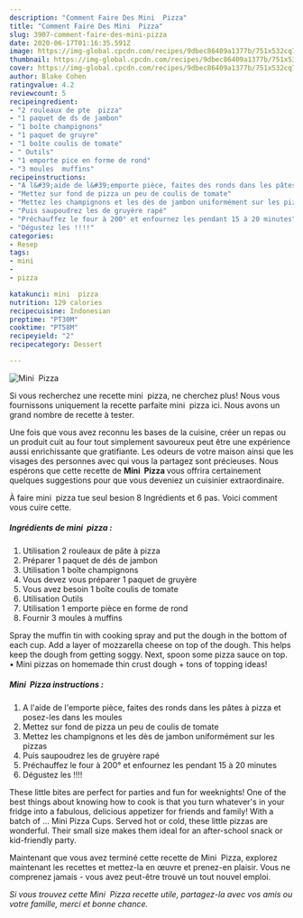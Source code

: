 ```yaml
---
description: "Comment Faire Des Mini  Pizza"
title: "Comment Faire Des Mini  Pizza"
slug: 3907-comment-faire-des-mini-pizza
date: 2020-06-17T01:16:35.591Z
image: https://img-global.cpcdn.com/recipes/9dbec86409a1377b/751x532cq70/mini-pizza-photo-principale-de-la-recette.jpg
thumbnail: https://img-global.cpcdn.com/recipes/9dbec86409a1377b/751x532cq70/mini-pizza-photo-principale-de-la-recette.jpg
cover: https://img-global.cpcdn.com/recipes/9dbec86409a1377b/751x532cq70/mini-pizza-photo-principale-de-la-recette.jpg
author: Blake Cohen
ratingvalue: 4.2
reviewcount: 5
recipeingredient:
- "2 rouleaux de pte  pizza"
- "1 paquet de ds de jambon"
- "1 boîte champignons"
- "1 paquet de gruyre"
- "1 boîte coulis de tomate"
- " Outils"
- "1 emporte pice en forme de rond"
- "3 moules  muffins"
recipeinstructions:
- "A l&#39;aide de l&#39;emporte pièce, faites des ronds dans les pâtes à pizza et posez-les dans les moules"
- "Mettez sur fond de pizza un peu de coulis de tomate"
- "Mettez les champignons et les dès de jambon uniformément sur les pizzas"
- "Puis saupoudrez les de gruyère rapé"
- "Préchauffez le four à 200° et enfournez les pendant 15 à 20 minutes"
- "Dégustez les !!!!"
categories:
- Resep
tags:
- mini
- 
- pizza

katakunci: mini  pizza 
nutrition: 129 calories
recipecuisine: Indonesian
preptime: "PT30M"
cooktime: "PT58M"
recipeyield: "2"
recipecategory: Dessert

---
```



![Mini  Pizza](https://img-global.cpcdn.com/recipes/9dbec86409a1377b/751x532cq70/mini-pizza-photo-principale-de-la-recette.jpg)

Si vous recherchez une recette mini  pizza, ne cherchez plus! Nous vous fournissons uniquement la recette parfaite mini  pizza ici. Nous avons un grand nombre de recette à tester.

Une fois que vous avez reconnu les bases de la cuisine, créer un repas ou un produit cuit au four tout simplement savoureux peut être une expérience aussi enrichissante que gratifiante. Les odeurs de votre maison ainsi que les visages des personnes avec qui vous la partagez sont précieuses. Nous espérons que cette recette de <strong> Mini  Pizza </strong> vous offrira certainement quelques suggestions pour que vous deveniez un cuisinier extraordinaire.

<!--inarticleads1-->

À faire mini  pizza tue seul besion 8 Ingrédients et 6 pas. Voici comment vous cuire cette.

##### Ingrédients de mini  pizza :

1. Utilisation 2 rouleaux de pâte à pizza
1. Préparer 1 paquet de dés de jambon
1. Utilisation 1 boîte champignons
1. Vous devez vous préparer 1 paquet de gruyère
1. Vous avez besoin 1 boîte coulis de tomate
1. Utilisation  Outils
1. Utilisation 1 emporte pièce en forme de rond
1. Fournir 3 moules à muffins


Spray the muffin tin with cooking spray and put the dough in the bottom of each cup. Add a layer of mozzarella cheese on top of the dough. This helps keep the dough from getting soggy. Next, spoon some pizza sauce on top. • Mini pizzas on homemade thin crust dough + tons of topping ideas! 

<!--inarticleads2-->

##### Mini  Pizza instructions :

1. A l&#39;aide de l&#39;emporte pièce, faites des ronds dans les pâtes à pizza et posez-les dans les moules
1. Mettez sur fond de pizza un peu de coulis de tomate
1. Mettez les champignons et les dès de jambon uniformément sur les pizzas
1. Puis saupoudrez les de gruyère rapé
1. Préchauffez le four à 200° et enfournez les pendant 15 à 20 minutes
1. Dégustez les !!!!


These little bites are perfect for parties and fun for weeknights! One of the best things about knowing how to cook is that you turn whatever&#39;s in your fridge into a fabulous, delicious appetizer for friends and family! With a batch of … Mini Pizza Cups. Served hot or cold, these little pizzas are wonderful. Their small size makes them ideal for an after-school snack or kid-friendly party. 

<!--inarticleads1-->

<p>
Maintenant que vous avez terminé cette recette de Mini  Pizza, explorez maintenant les recettes et mettez-la en œuvre et prenez-en plaisir. Vous ne comprenez jamais - vous avez peut-être trouvé un tout nouvel emploi.
</p>

<p>
<i>Si vous trouvez cette Mini  Pizza recette utile, partagez-la avec vos amis ou votre famille, merci et bonne chance.</i>
</p>
